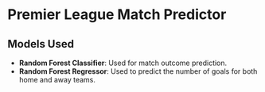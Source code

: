 # Premier League Match Predictor

## Models Used
- **Random Forest Classifier**: Used for match outcome prediction.
- **Random Forest Regressor**: Used to predict the number of goals for both home and away teams.
